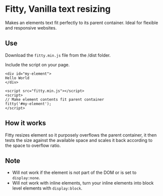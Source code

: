 # Fitty, Vanilla text resizing

Makes an elements text fit perfectly to its parent container. Ideal for flexible and responsive websites.

## Use

Download the `fitty.min.js` file from the /dist folder.
 
Include the script on your page.
```
<div id="my-element">
Hello World
</div>

<script src="fitty.min.js"></script>
<script>
// Make element contents fit parent container
fitty('#my-element');
</script>
```

## How it works

Fitty resizes element so it purposely overflows the parent container, it then tests the size against the available space and scales it back according to the space to overflow ratio.

## Note

- Will not work if the element is not part of the DOM or is set to `display:none`.
- Will not work with inline elements, turn your inline elements into block level elements with `display:block`.